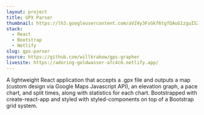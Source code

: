 ```yaml
---
layout: project
title: GPX Parser
thumbnail: https://lh3.googleusercontent.com/aVZ4y3FsGkf6tgfQAuG1zguISZISA4ltV2lQ1_MvJn_PF1Ab4wF5mkRFyA1pSBEbmFUhJf1mgwYm0ACKut-C-HNuFheUTn6H6GPnuuY470zP3lD8jYK59-Jc2Ze7Ukeq_Q3G3M0qjdKKxC-E6ao24lU1qk99HCWpMo8mHGxaQGf1nTlbMrsypr1MOE7HzrQgA1oftglZZ95aoi6vK6x6kT6nO3xHrn6XweVwNkCuBIzlM_dURG5lFSDljvGdc-i0SVXOGVfGcZnPsj1owk_N458HZw5EtL6r5glB4REGOMXqxl6RFPI1baJPxP_jTTK6YIAhmo00vxC_zjSR4qL_MHcgoi73sxYWh4tolbNUhMqM0kEQWTkZWELZiKpf35DINK320CSpvPBWX3LmV7CznVAp6HirrRcXUvRijVBAB-6TZ2XAIrBJ5_Yu9ZganGmj25UP3L52N0vq2eOLaRbjoCfehqjvGG2yNYf9oz1WJu8I2KHxD-HTAMSAuBnU4Nwf2jK-W-7Y8S3Y93z1835YiznZYsPLYvlAvDPHgkD26GcHA7sfNXMNuPynnVFvpfp-oHzAoYiaDzBi4x1GCVZLaJ-rdK5ltWlh3QvE3y6ZadVSwDnXbQdBkSIi7IHvSUvZQmFlc1sBV2pho-9UGZkeLrqMtPiEnTe76LBX6mLW2oblPYj-SKy1B3K9lEHC=w1385-h764-no?authuser=0
stack:
  - React
  - Bootstrap
  - Netlify
slug: gpx-parser
source: https://github.com/willkrakow/gps-grapher
livesite: https://adoring-goldwasser-a7c4c6.netlify.app/
---
```

A lightweight React application that accepts a .gpx file and outputs a map (custom design via Google Maps Javascript API), an elevation graph, a pace chart, and split times, along with statistics for each chart. Bootstrapped with create-react-app and styled with styled-components on top of a Bootstrap grid system.